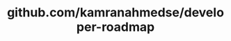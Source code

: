---
layout: post
title: github.com/kamranahmedse/developer-roadmap
categories: link
tags: [انگلیسی, گیت‌هاب, برنامه‌نویسی]
---